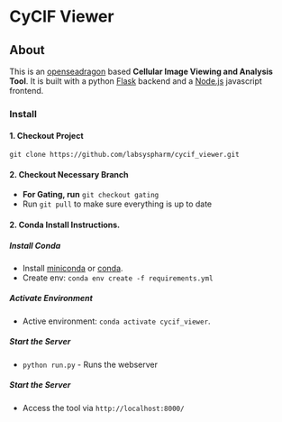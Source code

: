 # CyCIF Viewer

## About
This is  an [openseadragon](https://openseadragon.github.io/) based **Cellular Image Viewing and Analysis Tool**. 
It is built with a python [Flask](http://flask.pocoo.org/) backend and a [Node.js](https://nodejs.org/en/) javascript frontend.

### Install
#### 1. Checkout Project
`git clone https://github.com/labsyspharm/cycif_viewer.git`
#### 2. Checkout Necessary Branch
* **For Gating, run** `git checkout gating`
* Run `git pull` to make sure everything is up to date 



#### 2. Conda Install Instructions. 
##### Install Conda
* Install [miniconda](https://conda.io/miniconda.html) or [conda](https://docs.conda.io/projects/conda/en/latest/user-guide/install/download.html). 
* Create env:  `conda env create -f requirements.yml`

##### Activate Environment
* Active environment: `conda activate cycif_viewer`. 


##### Start the Server

* `python run.py` - Runs the webserver
##### Start the Server

* Access the tool via `http://localhost:8000/`




